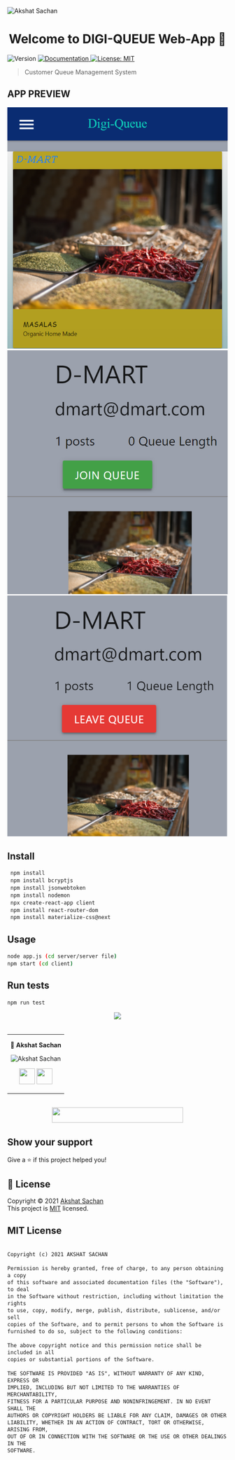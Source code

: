 
 <p align="center">

 ![Akshat Sachan](https://drive.google.com/uc?id=1ytvxXV_6FFZzt71OToGbZ9c4I0TOpwhQ)
 
</p>


<h1 align="center">Welcome to DIGI-QUEUE Web-App 👋</h1>
<p>
  <img alt="Version" src="https://img.shields.io/badge/version-0.1.0-blue.svg?cacheSeconds=2592000" />
  <a href="to be added" target="_blank">
    <img alt="Documentation" src="https://img.shields.io/badge/documentation-yes-brightgreen.svg" />
  </a>
  <a href="nonee" target="_blank">
    <img alt="License: MIT " src="https://img.shields.io/badge/License-MIT-yellow.svg" />
  </a>
  </p>

  > Customer Queue Management System

  ## APP PREVIEW

<p align="center">
  <img src=".\images/1.PNG" alt="accessibility text">
  <img src=".\images/2.PNG" title="hover text">
   <img src=".\images/3.PNG" title="hover text">
 
</p>

  ## Install

```sh
 npm install
 npm install bcryptjs
 npm install jsonwebtoken
 npm install nodemon
 npx create-react-app client 
 npm install react-router-dom
 npm install materialize-css@next 
```

## Usage

```sh
node app.js (cd server/server file)
npm start (cd client)
```

## Run tests

```sh
npm run test
```




 <div align="center"> 
  <img src="https://img.shields.io/badge/Contributors-seashell?logo=Microsoft%20Teams&style=for-the-badge" /> 
</div>
  <br>

    
<div align="center"> 
  <table>
<tr align="center">

<td>

👤 **Akshat Sachan**

<p align="center">
<img src = "https://avatars.githubusercontent.com/cryptocoderas"  height="120" alt="Akshat Sachan">
</p>
<p align="center">
<a href = "https://github.com/cryptocoderas">
<img src = "http://www.iconninja.com/files/241/825/211/round-collaboration-social-github-code-circle-network-icon.svg" 
width="36" height = "36"/></a>
<a href = "https://www.linkedin.com/in/akshat-sachan-58b2921ab/">
<img src = "http://www.iconninja.com/files/863/607/751/network-linkedin-social-connection-circular-circle-media-icon.svg" width="36" height="36"/>
</a>
</p>
</td>


</table>
</tr>
</div>
  <br>
  
  
<div align="center">
  <img src="https://img.shields.io/badge/Please%20'star',%20if%20you%20like%20it-blue?logo=Starship&style=for-the-badge" width="300" height="35"/>
 </div>
 
## Show your support

Give a ⭐️ if this project helped you!

## 📝 License

Copyright © 2021 [Akshat Sachan](https://github.com/CryptocoderAS)<br />
This project is [MIT](none) licensed.

## MIT License 

```

Copyright (c) 2021 AKSHAT SACHAN

Permission is hereby granted, free of charge, to any person obtaining a copy
of this software and associated documentation files (the "Software"), to deal
in the Software without restriction, including without limitation the rights
to use, copy, modify, merge, publish, distribute, sublicense, and/or sell
copies of the Software, and to permit persons to whom the Software is
furnished to do so, subject to the following conditions:

The above copyright notice and this permission notice shall be included in all
copies or substantial portions of the Software.

THE SOFTWARE IS PROVIDED "AS IS", WITHOUT WARRANTY OF ANY KIND, EXPRESS OR
IMPLIED, INCLUDING BUT NOT LIMITED TO THE WARRANTIES OF MERCHANTABILITY,
FITNESS FOR A PARTICULAR PURPOSE AND NONINFRINGEMENT. IN NO EVENT SHALL THE
AUTHORS OR COPYRIGHT HOLDERS BE LIABLE FOR ANY CLAIM, DAMAGES OR OTHER
LIABILITY, WHETHER IN AN ACTION OF CONTRACT, TORT OR OTHERWISE, ARISING FROM,
OUT OF OR IN CONNECTION WITH THE SOFTWARE OR THE USE OR OTHER DEALINGS IN THE
SOFTWARE.
```
